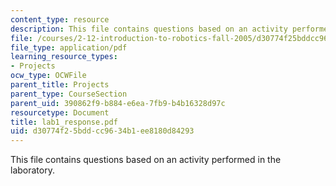 ```yaml
---
content_type: resource
description: This file contains questions based on an activity performed in the laboratory.
file: /courses/2-12-introduction-to-robotics-fall-2005/d30774f25bddcc9634b1ee8180d84293_lab1_response.pdf
file_type: application/pdf
learning_resource_types:
- Projects
ocw_type: OCWFile
parent_title: Projects
parent_type: CourseSection
parent_uid: 390862f9-b884-e6ea-7fb9-b4b16328d97c
resourcetype: Document
title: lab1_response.pdf
uid: d30774f2-5bdd-cc96-34b1-ee8180d84293
---
```

This file contains questions based on an activity performed in the laboratory.

